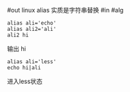#out
linux alias 实质是字符串替换
#in
#alg
```
alias ali='echo'
alias ali2='ali'
ali2 hi
```
输出 hi
```
alias ali='less'
echo hi|ali
```
进入less状态
